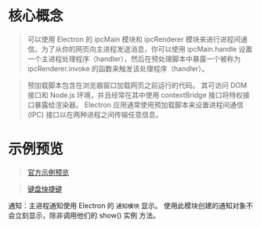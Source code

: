 # 核心概念

> 可以使用 Electron 的 ipcMain 模块和 ipcRenderer 模块来进行进程间通信。为了从你的网页向主进程发送消息，你可以使用 ipcMain.handle 设置一个主进程处理程序（handler），然后在预处理脚本中暴露一个被称为 ipcRenderer.invoke 的函数来触发该处理程序（handler）。

> 预加载脚本包含在浏览器窗口加载网页之前运行的代码。 其可访问 DOM 接口和 Node.js 环境，并且经常在其中使用 contextBridge 接口将特权接口暴露给渲染器。
> Electron 应用通常使用预加载脚本来设置进程间通信 (IPC) 接口以在两种进程之间传输任意信息。

# 示例预览

> [官方示例预览](https://www.electronjs.org/zh/docs/latest/tutorial/examples)

> [键盘快捷键](https://www.electronjs.org/zh/docs/latest/tutorial/keyboard-shortcuts)

通知：主进程通知使用 Electron 的 `通知模块` 显示。 使用此模块创建的通知对象不会立刻显示，除非调用他们的 show() 实例 方法。
